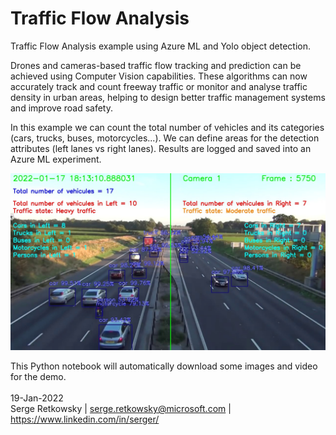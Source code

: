 # Traffic Flow Analysis

Traffic Flow Analysis example using Azure ML and Yolo object detection.

Drones and cameras-based traffic flow tracking and prediction can be achieved using Computer Vision capabilities. These algorithms can now accurately track and count freeway traffic or monitor and analyse traffic density in urban areas, helping to design better traffic management systems and improve road safety.

In this example we can count the total number of vehicles and its categories (cars, trucks, buses, motorcycles...). We can define areas for the detection attributes (left lanes vs right lanes). Results are logged and saved into an Azure ML experiment.

<img src = "processed_frame_5750.jpg">
  
This Python notebook will automatically download some images and video for the demo.
<br>
<br>
19-Jan-2022<br>
Serge Retkowsky | serge.retkowsky@microsoft.com | https://www.linkedin.com/in/serger/
